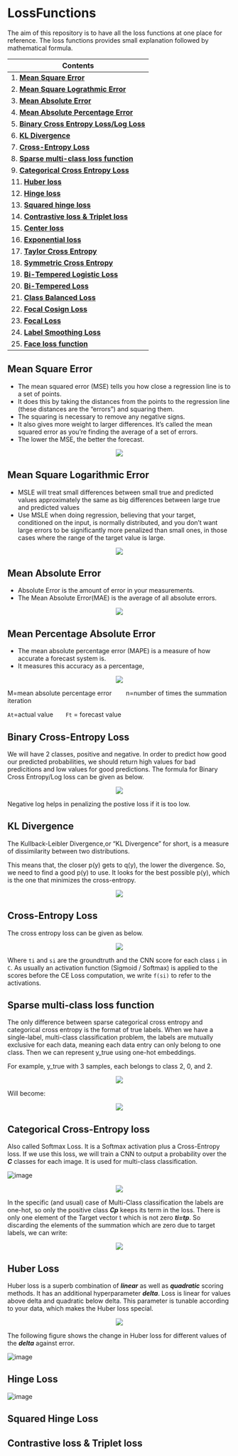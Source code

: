 # LossFunctions

The aim of this repository is to have all the loss functions at one place for reference. The loss functions provides small explanation followed by mathematical formula.


| Contents|
| ---------------------- |
| 1. [**Mean Square Error**](#mean-square-error) |
| 2. [**Mean Square Lograthmic Error**](#mean-square-lograthmic-error) |
| 3. [**Mean Absolute Error**](#mean-absolute-error) |
| 4. [**Mean Absolute Percentage Error**](#mean-absolute-percentage-error) |
| 5. [**Binary Cross Entropy Loss/Log Loss**](#binary-cross-entropy) |
| 6. [**KL Divergence**](#kl-divergence) |
| 7. [**Cross-Entropy Loss**](#cross-entropy-loss) |
| 8. [**Sparse multi-class loss function**](#sparse-multi-class-loss-function) |
| 9. [**Categorical Cross Entropy Loss**](#categorical-cross-entropy-loss) |
| 11. [**Huber loss**](huber-loss) |
| 12. [**Hinge loss**](hinge-loss) |
| 13. [**Squared hinge loss**](squared-hinge-loss) |
| 14. [**Contrastive loss & Triplet loss**](contrastive-triplet-loss) |
| 15. [**Center loss**](center-loss) |
| 16. [**Exponential loss**](exponential-loss) |
| 17. [**Taylor Cross Entropy**](taylor-cross-entropy-loss) |
| 18. [**Symmetric Cross Entropy**](symmetric-cross-entropy) |
| 19. [**Bi-Tempered Logistic Loss**](bi-tempered-logistic-loss) |
| 20. [**Bi-Tempered Loss**](bi-tempered-loss) |
| 21. [**Class Balanced Loss**](class-balanced-loss) |
| 22. [**Focal Cosign Loss**](focal-cosign-loss) |
| 23. [**Focal Loss**](focal-loss) |
| 24. [**Label Smoothing Loss**](label-smoothing-loss) |
| 25. [**Face loss function**](face-loss-function) |




## **Mean Square Error** ##
* The mean squared error (MSE) tells you how close a regression line is to a set of points. 
* It does this by taking the distances from the points to the regression line (these distances are the “errors”) and squaring them. 
* The squaring is necessary to remove any negative signs. 
* It also gives more weight to larger differences. It’s called the mean squared error as you’re finding the average of a set of errors. 
* The lower the MSE, the better the forecast.


<p align="center">
<img src="https://latex.codecogs.com/png.latex?MSE%20=%20\frac{1}{n}\sum_{n}^{i=1}(Y_i-\hat{Y_i})^2" />
</p>

## **Mean Square Logarithmic Error** ##
* MSLE will treat small differences between small true and predicted values approximately the same as big differences between large true and predicted values
* Use MSLE when doing regression, believing that your target, conditioned on the input, is normally distributed, and you don’t want large errors to be significantly more penalized than small ones, in those cases where the range of the target value is large.


<p align="center">
<img src="https://latex.codecogs.com/png.latex?L(y,\hat{y})%20=%20\frac{1}{N}\sum_{N}^{i=0}(log(y_i+1)-log(\hat{y_i}+1))^2" />
</p>



## **Mean Absolute Error** ##
* Absolute Error is the amount of error in your measurements.
* The Mean Absolute Error(MAE) is the average of all absolute errors.

<p align="center">
<img src="https://latex.codecogs.com/png.latex?MAE%20=%20\frac{1}{n}\sum_{n}^{i=1}|Y_i-\hat{Y_i}|" />
</p>

## **Mean Percentage Absolute Error** ##
* The mean absolute percentage error (MAPE) is a measure of how accurate a forecast system is. 
* It measures this accuracy as a percentage,

<p align="center">
<img src="https://latex.codecogs.com/png.latex?M%20=%20\frac{1}{n}\sum_{n}^{i=1}\frac{A_t-F_t}{A_t}" />
</p>

M=mean absolute percentage error&emsp;&emsp; n=number of times the summation iteration

```At```=actual value&emsp;&emsp;```Ft```	=	forecast value


## **Binary Cross-Entropy Loss** ##
We will have 2 classes, positive and negative. In order to predict how good our predicted probabilities, we should return high values for bad predicitions and low values for good predictions. The formula for Binary Cross Entropy/Log loss can be given as below. 

<p align="center">
<img src="https://latex.codecogs.com/png.latex?H_p(q)=-\frac{1}{N}\sum_{i=1}^{N}y_i\cdot%20log(p(y_i))+(1-y_i)\cdot%20log(1-p(y_i))" />
</p>

Negative log helps in penalizing the postive loss if it is too low.

## **KL Divergence** ##
The Kullback-Leibler Divergence,or “KL Divergence” for short, is a measure of dissimilarity between two distributions.

This means that, the closer p(y) gets to q(y), the lower the divergence. So, we need to find a good p(y) to use. It looks for the best possible p(y), which is the one that minimizes the cross-entropy.
<p align="center">
<img src="https://latex.codecogs.com/png.latex?D_{KL}(q||p)=H_p(q)-H(q)=\sum_{c=1}^{C}q(y_c)\cdot%20[log(q(y_c))-log(p(y_c))]" />
</p>


## **Cross-Entropy Loss** ##
The cross entropy loss can be given as below.

<p align="center">
<img src="https://latex.codecogs.com/png.latex?CE=-\sum_{C}^{i}t_ilog(s_i)" />
</p>

Where ```ti``` and ```si``` are the groundtruth and the CNN score for each class ```i``` in ```C```. As usually an activation function (Sigmoid / Softmax) is applied to the scores before the CE Loss computation, we write ```f(si)``` to refer to the activations.


## **Sparse multi-class loss function** ##
The only difference between sparse categorical cross entropy and categorical cross entropy is the format of true labels. When we have a single-label, multi-class classification problem, the labels are mutually exclusive for each data, meaning each data entry can only belong to one class. Then we can represent y_true using one-hot embeddings.

For example, y_true with 3 samples, each belongs to class 2, 0, and 2.

<p align="center">
<img src="https://latex.codecogs.com/png.latex?y_{true}%20=%20[[0,0,1],%20\\\textrm{\quad\quad\quad\quad\quad%20}1,0,0],%20\\\textrm{\quad\quad\quad\quad\quad%20}%200,0,1]]" />
</p>

Will become:
<p align="center">
<img src="https://latex.codecogs.com/png.latex?y_{true-one-hot}%20=%20[2,%200,%202]" />
</p>


## **Categorical Cross-Entropy loss** ##
Also called Softmax Loss. It is a Softmax activation plus a Cross-Entropy loss. If we use this loss, we will train a CNN to output a probability over the ***C*** classes for each image. It is used for multi-class classification.

![image](/images/categorical_loss.png)

<p align="center">
<img src="https://latex.codecogs.com/png.latex?f(s)_i=\frac{e^s_i}{\sum_{C}^{j}e^s_j}%20\quad%20CE=-\sum_{C}^{i}t_ilog(f(s)_i)" />
</p>


In the specific (and usual) case of Multi-Class classification the labels are one-hot, so only the positive class ***Cp*** keeps its term in the loss. There is only one element of the Target vector t which is not zero  ***ti=tp***. So discarding the elements of the summation which are zero due to target labels, we can write:
<p align="center">
<img src="https://latex.codecogs.com/png.latex?CE=-log\left%20(%20\frac{e^{s_p}}{\sum_{C}^{j}e^{s_j}}%20\right%20)" />
</p>



## **Huber Loss** ##
Huber loss is a superb combination of ***linear*** as well as ***quadratic*** scoring methods. It has an additional hyperparameter ***delta***. Loss is linear for values above delta and quadratic below delta. This parameter is tunable according to your data, which makes the Huber loss special.

<p align="center">
<img src="https://latex.codecogs.com/png.latex?l(y_i,\hat{y_i})%20=%20\left\{\begin{matrix}%20(y_i,\hat{y_i})%20&%20\forall%20\left%20|y_i-\hat{y_i}%20%20\right%20|\leq%20\delta\\%202\delta%20|y_i-\hat{y_i}|-\delta^{2}&%20otherwise%20\end{matrix}\right." />
</p>

The following figure shows the change in Huber loss for different values of the ***delta*** against error.

![image](/images/huber_loss.png)

## **Hinge Loss** ##

![image](/images/hinge_loss.png)

## **Squared Hinge Loss** ##


## **Contrastive loss & Triplet loss** ##
